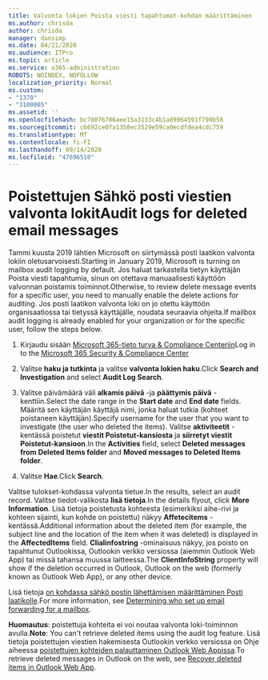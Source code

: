 ```yaml
---
title: Valvonta lokien Poista viesti tapahtumat-kohdan määrittäminen
ms.author: chrisda
author: chrisda
manager: dansimp
ms.date: 04/21/2020
ms.audience: ITPro
ms.topic: article
ms.service: o365-administration
ROBOTS: NOINDEX, NOFOLLOW
localization_priority: Normal
ms.custom:
- "1370"
- "3100005"
ms.assetid: ''
ms.openlocfilehash: bc78076706aee15a3133c4b1a89064591f790b58
ms.sourcegitcommit: c6692ce0fa1358ec3529e59ca0ecdfdea4cdc759
ms.translationtype: MT
ms.contentlocale: fi-FI
ms.lasthandoff: 09/14/2020
ms.locfileid: "47696510"
---
```

# <a name="audit-logs-for-deleted-email-messages"></a><span data-ttu-id="137da-102">Poistettujen Sähkö posti viestien valvonta lokit</span><span class="sxs-lookup"><span data-stu-id="137da-102">Audit logs for deleted email messages</span></span>

<span data-ttu-id="137da-103">Tammi kuusta 2019 lähtien Microsoft on siirtymässä posti laatikon valvonta lokiin oletusarvoisesti.</span><span class="sxs-lookup"><span data-stu-id="137da-103">Starting in January 2019, Microsoft is turning on mailbox audit logging by default.</span></span> <span data-ttu-id="137da-104">Jos haluat tarkastella tietyn käyttäjän Poista viesti tapahtumia, sinun on otettava manuaalisesti käyttöön valvonnan poistamis toiminnot.</span><span class="sxs-lookup"><span data-stu-id="137da-104">Otherwise, to review delete message events for a specific user, you need to manually enable the delete actions for auditing.</span></span> <span data-ttu-id="137da-105">Jos posti laatikon valvonta loki on jo otettu käyttöön organisaatiossa tai tietyssä käyttäjälle, noudata seuraavia ohjeita.</span><span class="sxs-lookup"><span data-stu-id="137da-105">If mailbox audit logging is already enabled for your organization or for the specific user, follow the steps below.</span></span>

1. <span data-ttu-id="137da-106">Kirjaudu sisään [Microsoft 365-tieto turva & Compliance Centeriin](https://protection.office.com/)</span><span class="sxs-lookup"><span data-stu-id="137da-106">Log in to the [Microsoft 365 Security & Compliance Center](https://protection.office.com/)</span></span>

2. <span data-ttu-id="137da-107">Valitse **haku ja tutkinta** ja valitse **valvonta lokien haku**.</span><span class="sxs-lookup"><span data-stu-id="137da-107">Click **Search and Investigation** and select **Audit Log Search**.</span></span>

3. <span data-ttu-id="137da-108">Valitse päivämäärä väli **alkamis päivä** -ja **päättymis päivä** -kenttiin.</span><span class="sxs-lookup"><span data-stu-id="137da-108">Select the date range in the **Start date** and **End date** fields.</span></span> <span data-ttu-id="137da-109">Määritä sen käyttäjän käyttäjä nimi, jonka haluat tutkia (kohteet poistaneen käyttäjän).</span><span class="sxs-lookup"><span data-stu-id="137da-109">Specify username for the user that you want to investigate (the user who deleted the items).</span></span> <span data-ttu-id="137da-110">Valitse **aktiviteetit** -kentässä poistetut **viestit Poistetut-kansiosta** ja **siirretyt viestit Poistetut-kansioon**.</span><span class="sxs-lookup"><span data-stu-id="137da-110">In the **Activities** field, select **Deleted messages from Deleted Items folder** and **Moved messages to Deleted Items folder**.</span></span>

4. <span data-ttu-id="137da-111">Valitse **Hae**.</span><span class="sxs-lookup"><span data-stu-id="137da-111">Click **Search**.</span></span>

<span data-ttu-id="137da-112">Valitse tulokset-kohdassa valvonta tietue.</span><span class="sxs-lookup"><span data-stu-id="137da-112">In the results, select an audit record.</span></span> <span data-ttu-id="137da-113">Valitse tiedot-valikosta **lisä tietoja**.</span><span class="sxs-lookup"><span data-stu-id="137da-113">In the details flyout, click **More Information**.</span></span> <span data-ttu-id="137da-114">Lisä tietoja poistetusta kohteesta (esimerkiksi aihe-rivi ja kohteen sijainti, kun kohde on poistettu) näkyy **Affetecitems** -kentässä.</span><span class="sxs-lookup"><span data-stu-id="137da-114">Additional information about the deleted item (for example, the subject line and the location of the item when it was deleted) is displayed in the **AffectedItems** field.</span></span> <span data-ttu-id="137da-115">**Clialinfostring** -ominaisuus näkyy, jos poisto on tapahtunut Outlookissa, Outlookin verkko versiossa (aiemmin Outlook Web App) tai missä tahansa muussa laitteessa.</span><span class="sxs-lookup"><span data-stu-id="137da-115">The **ClientInfoString** property will show if the deletion occurred in Outlook, Outlook on the web (formerly known as Outlook Web App), or any other device.</span></span>

<span data-ttu-id="137da-116">Lisä tietoja [on kohdassa sähkö postin lähettämisen määrittäminen Posti laatikolle](https://docs.microsoft.com/microsoft-365/compliance/auditing-troubleshooting-scenarios#determine-if-a-user-deleted-email-items).</span><span class="sxs-lookup"><span data-stu-id="137da-116">For more information, see [Determining who set up email forwarding for a mailbox](https://docs.microsoft.com/microsoft-365/compliance/auditing-troubleshooting-scenarios#determine-if-a-user-deleted-email-items).</span></span>

<span data-ttu-id="137da-117">**Huomautus**: poistettuja kohteita ei voi noutaa valvonta loki-toiminnon avulla.</span><span class="sxs-lookup"><span data-stu-id="137da-117">**Note**: You can't retrieve deleted items using the audit log feature.</span></span> <span data-ttu-id="137da-118">Lisä tietoja poistettujen viestien hakemisesta Outlookin verkko versiossa on Ohje aiheessa [poistettujen kohteiden palauttaminen Outlook Web Appissa](https://support.office.com/article/C3D8FC15-EEEF-4F1C-81DF-E27964B7EDD4).</span><span class="sxs-lookup"><span data-stu-id="137da-118">To retrieve deleted messages in Outlook on the web, see [Recover deleted items in Outlook Web App](https://support.office.com/article/C3D8FC15-EEEF-4F1C-81DF-E27964B7EDD4).</span></span>

